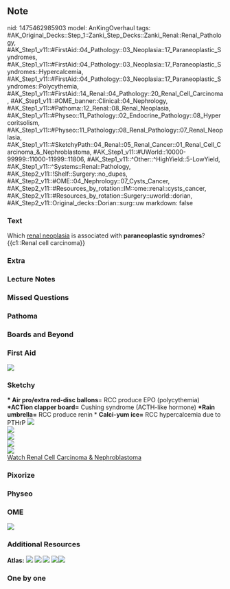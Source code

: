 ## Note
nid: 1475462985903
model: AnKingOverhaul
tags: #AK_Original_Decks::Step_1::Zanki_Step_Decks::Zanki_Renal::Renal_Pathology, #AK_Step1_v11::#FirstAid::04_Pathology::03_Neoplasia::17_Paraneoplastic_Syndromes, #AK_Step1_v11::#FirstAid::04_Pathology::03_Neoplasia::17_Paraneoplastic_Syndromes::Hypercalcemia, #AK_Step1_v11::#FirstAid::04_Pathology::03_Neoplasia::17_Paraneoplastic_Syndromes::Polycythemia, #AK_Step1_v11::#FirstAid::14_Renal::04_Pathology::20_Renal_Cell_Carcinoma, #AK_Step1_v11::#OME_banner::Clinical::04_Nephrology, #AK_Step1_v11::#Pathoma::12_Renal::08_Renal_Neoplasia, #AK_Step1_v11::#Physeo::11_Pathology::02_Endocrine_Pathology::08_Hypercoritsolism, #AK_Step1_v11::#Physeo::11_Pathology::08_Renal_Pathology::07_Renal_Neoplasia, #AK_Step1_v11::#SketchyPath::04_Renal::05_Renal_Cancer::01_Renal_Cell_Carcinoma_&_Nephroblastoma, #AK_Step1_v11::#UWorld::10000-99999::11000-11999::11806, #AK_Step1_v11::^Other::^HighYield::5-LowYield, #AK_Step1_v11::^Systems::Renal::Pathology, #AK_Step2_v11::!Shelf::Surgery::no_dupes, #AK_Step2_v11::#OME::04_Nephrology::07_Cysts_Cancer, #AK_Step2_v11::#Resources_by_rotation::IM::ome::renal::cysts_cancer, #AK_Step2_v11::#Resources_by_rotation::Surgery::uworld::dorian, #AK_Step2_v11::Original_decks::Dorian::surg::uw
markdown: false

### Text
<div>
  Which <u>renal neoplasia</u> is associated with <b>paraneoplastic
  syndromes</b>?
</div>
<div>
  {{c1::Renal cell carcinoma}}
</div>

### Extra


### Lecture Notes


### Missed Questions


### Pathoma


### Boards and Beyond


### First Aid
<img src="tmpK15IJ8.png">

### Sketchy
<div><b>* Air pro/extra red-disc ballons</b>= RCC produce EPO
(polycythemia) <b>*ACTion clapper board=</b> Cushing syndrome
(ACTH-like hormone) <b>*Rain umbrella=</b> RCC produce renin *
<b>Calci-yum ice=</b> RCC hypercalcemia due to PTHrP <img src=
"Screen%20Shot%202019-12-28%20at%206.25.51%20PM.JPG"></div>
<div><img src=
"Screen%20Shot%202019-11-05%20at%2010.56.10%20PM_1566160514431.png"></div>
<div><img src=
"Screen%20Shot%202019-11-05%20at%2010.55.56%20PM_1566160514431.png"></div>
<div><img src=
"Screen%20Shot%202019-11-05%20at%2010.56.03%20PM_1566160514431.png"></div>
<div><img src=
"Screen%20Shot%202019-11-05%20at%2010.55.48%20PM_1566160514431.png"></div><a href="https://dashboard.sketchy.com/study/medical/courses/medical-pathophysiology/units/medical-pathophysiology-renal/videos/medical-pathophysiology-renal-renal-cancer-renal-cell-carcinoma-and-nephroblastoma?utm_source=anki&utm_medium=partnership&utm_campaign=february_update&utm_content=medical">Watch
Renal Cell Carcinoma & Nephroblastoma</a>

### Pixorize


### Physeo


### OME
<div class="ome-widget">
  <a href=
  "https://onlinemeded.org/spa/nephrology?ref=anki"><img src=
  "_OME_AnkiFlashcards_Topic_5.png"></a>
</div>

### Additional Resources
<b>Atlas:</b> <img src="tmphSuNiI.png" class="resizer"> <img src=
"tmpzFxzMO.png" class="resizer"> <img src="tmpPgU_5h.png" class=
"resizer"> <i><img src="paste-446457555451905.jpg" style="" class=
"resizer"><img src="paste-1408079258189827.jpg" style="" class=
"resizer"></i>

### One by one

